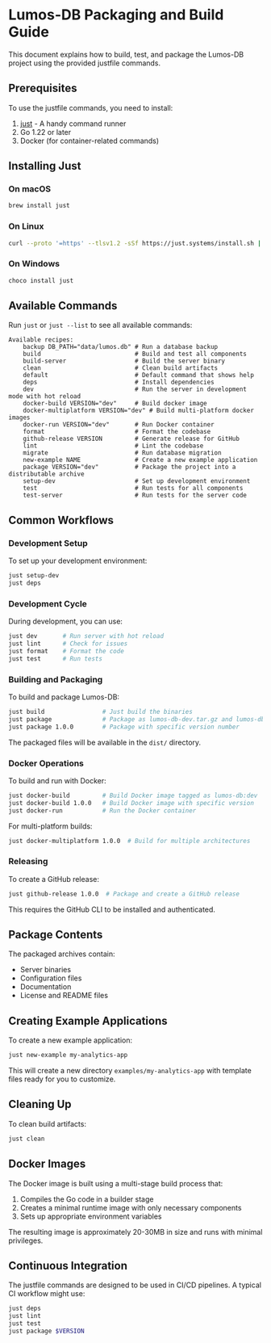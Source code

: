 # Lumos-DB Packaging and Build Guide

This document explains how to build, test, and package the Lumos-DB project using the provided justfile commands.

## Prerequisites

To use the justfile commands, you need to install:

1. [just](https://github.com/casey/just) - A handy command runner
2. Go 1.22 or later
3. Docker (for container-related commands)

## Installing Just

### On macOS
```bash
brew install just
```

### On Linux
```bash
curl --proto '=https' --tlsv1.2 -sSf https://just.systems/install.sh | bash -s -- --to /usr/local/bin
```

### On Windows
```powershell
choco install just
```

## Available Commands

Run `just` or `just --list` to see all available commands:

```
Available recipes:
    backup DB_PATH="data/lumos.db" # Run a database backup
    build                          # Build and test all components
    build-server                   # Build the server binary
    clean                          # Clean build artifacts
    default                        # Default command that shows help
    deps                           # Install dependencies
    dev                            # Run the server in development mode with hot reload
    docker-build VERSION="dev"     # Build docker image
    docker-multiplatform VERSION="dev" # Build multi-platform docker images
    docker-run VERSION="dev"       # Run Docker container
    format                         # Format the codebase
    github-release VERSION         # Generate release for GitHub
    lint                           # Lint the codebase
    migrate                        # Run database migration
    new-example NAME               # Create a new example application
    package VERSION="dev"          # Package the project into a distributable archive
    setup-dev                      # Set up development environment
    test                           # Run tests for all components
    test-server                    # Run tests for the server code
```

## Common Workflows

### Development Setup

To set up your development environment:

```bash
just setup-dev
just deps
```

### Development Cycle

During development, you can use:

```bash
just dev       # Run server with hot reload
just lint      # Check for issues
just format    # Format the code
just test      # Run tests
```

### Building and Packaging

To build and package Lumos-DB:

```bash
just build                # Just build the binaries
just package              # Package as lumos-db-dev.tar.gz and lumos-db-dev.zip
just package 1.0.0        # Package with specific version number
```

The packaged files will be available in the `dist/` directory.

### Docker Operations

To build and run with Docker:

```bash
just docker-build         # Build Docker image tagged as lumos-db:dev
just docker-build 1.0.0   # Build Docker image with specific version
just docker-run           # Run the Docker container
```

For multi-platform builds:

```bash
just docker-multiplatform 1.0.0  # Build for multiple architectures
```

### Releasing

To create a GitHub release:

```bash
just github-release 1.0.0  # Package and create a GitHub release
```

This requires the GitHub CLI to be installed and authenticated.

## Package Contents

The packaged archives contain:

- Server binaries
- Configuration files
- Documentation
- License and README files

## Creating Example Applications

To create a new example application:

```bash
just new-example my-analytics-app
```

This will create a new directory `examples/my-analytics-app` with template files ready for you to customize.

## Cleaning Up

To clean build artifacts:

```bash
just clean
```

## Docker Images

The Docker image is built using a multi-stage build process that:

1. Compiles the Go code in a builder stage
2. Creates a minimal runtime image with only necessary components
3. Sets up appropriate environment variables

The resulting image is approximately 20-30MB in size and runs with minimal privileges.

## Continuous Integration

The justfile commands are designed to be used in CI/CD pipelines. A typical CI workflow might use:

```bash
just deps
just lint
just test
just package $VERSION
``` 